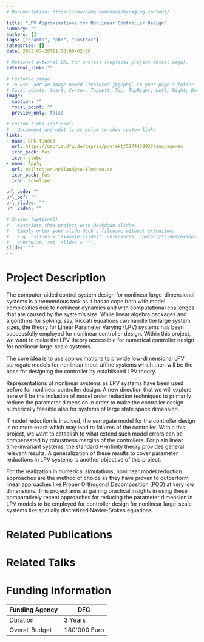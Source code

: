 ```yaml
---
# Documentation: https://wowchemy.com/docs/managing-content/

title: "LPV Approximations for Nonlinear Controller Design"
summary: ""
authors: []
tags: ["grants", "phd", "postdoc"]
categories: []
date: 2023-07-20T11:00:00+02:00

# Optional external URL for project (replaces project detail page).
external_link: ""

# Featured image
# To use, add an image named `featured.jpg/png` to your page's folder.
# Focal points: Smart, Center, TopLeft, Top, TopRight, Left, Right, BottomLeft, Bottom, BottomRight.
image:
  caption: ""
  focal_point: ""
  preview_only: false

# Custom links (optional).
#   Uncomment and edit lines below to show custom links.
links:
- name: DFG-funded
  url: https://gepris.dfg.de/gepris/projekt/527443892?language=en
  icon_pack: fas
  icon: globe
- name: Apply
  url: mailto:jan.heiland@tu-ilmenau.de
  icon_pack: fas
  icon: envelope

url_code: ""
url_pdf: ""
url_slides: ""
url_video: ""

# Slides (optional).
#   Associate this project with Markdown slides.
#   Simply enter your slide deck's filename without extension.
#   E.g. `slides = "example-slides"` references `content/slides/example-slides.md`.
#   Otherwise, set `slides = ""`.
slides: ""
---
```


# Project Description

The computer-aided control system design for nonlinear large-dimensional systems is a tremendous task as it has to cope both with model complexities due to nonlinear dynamics and with computational challenges that are caused by the system’s size. While linear algebra packages and algorithms for solving, say, Riccati equations can handle the large system sizes, the theory for Linear Parameter Varying (LPV) systems has been successfully employed for nonlinear controller design. Within this project, we want to make the LPV theory accessible for numerical controller design for nonlinear large-scale systems.

The core idea is to use approximations to provide low-dimensional LPV surrogate models for nonlinear input-affine systems which then will be the base for designing the controller by established LPV theory. 

Representations of nonlinear systems as LPV systems have been used before for nonlinear controller design. A new direction that we will explore here will be the inclusion of model order reduction techniques to primarily reduce the parameter dimension in order to make the controller design numerically feasible also for systems of large state space dimension. 

If model reduction is involved, the surrogate model for the controller design is no more exact which may lead to failures of the controller. Within this project, we want to establish to what extend such model errors can be compensated by robustness margins of the controllers. For plain linear time-invariant systems, the standard H-infinity theory provides general relevant results. A generalization of these results to cover parameter reductions in LPV systems is another objective of this project. 

For the realization in numerical simulations, nonlinear model reduction approaches are the method of choice as they have proven to outperform linear approaches like Proper Orthogonal Decomposition (POD) at very low dimensions. This project aims at gaining practical insights in using these comparatively recent approaches for reducing the parameter dimension in LPV models to be employed for controller design for nonlinear large-scale systems like spatially discretized Navier-Stokes equations.

# Related Publications


# Related Talks


# Funding Information

| Funding Agency | DFG
|----------------|--------------|
| Duration       | 3 Years      |
| Overall Budget | 180'000 Euro |


